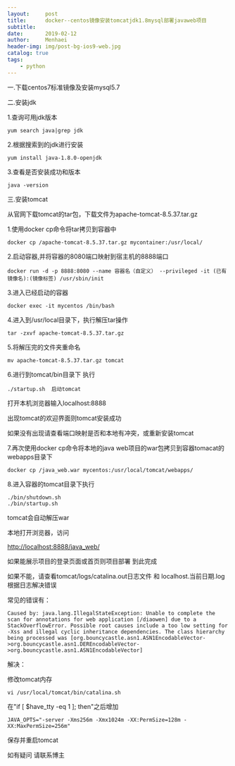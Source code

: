 ```yaml
---
layout:     post
title:      docker--centos镜像安装tomcatjdk1.8mysql部署javaweb项目
subtitle:   
date:       2019-02-12
author:     Menhaei
header-img: img/post-bg-ios9-web.jpg
catalog: true
tags:
    - python
---
```

一.下载centos7标准镜像及安装mysql5.7

二.安装jdk

1.查询可用jdk版本

```
yum search java|grep jdk
```

2.根据搜索到的jdk进行安装

```
yum install java-1.8.0-openjdk
```

3.查看是否安装成功和版本

```
java -version
```

三.安装tomcat

从官网下载tomcat的tar包，下载文件为apache-tomcat-8.5.37.tar.gz

1.使用docker cp命令将tar拷贝到容器中

```
docker cp /apache-tomcat-8.5.37.tar.gz mycontainer:/usr/local/
```

2.启动容器,并将容器的8080端口映射到宿主机的8888端口

```
docker run -d -p 8888:8080 --name 容器名（自定义） --privileged -it (已有镜像名):(镜像标签) /usr/sbin/init
```

3.进入已经启动的容器

```
docker exec -it mycentos /bin/bash
```

4.进入到/usr/local目录下，执行解压tar操作

```
tar -zxvf apache-tomcat-8.5.37.tar.gz
```

5.将解压完的文件夹重命名

```
mv apache-tomcat-8.5.37.tar.gz tomcat
```

6.进行到tomcat/bin目录下 执行

```
./startup.sh  启动tomcat
```

打开本机浏览器输入localhost:8888

出现tomcat的欢迎界面则tomcat安装成功

如果没有出现请查看端口映射是否和本地有冲突，或重新安装tomcat

7.再次使用docker cp命令将本地的java web项目的war包拷贝到容器tomacat的webapps目录下

```
docker cp /java_web.war mycentos:/usr/local/tomcat/webapps/
```

8.进入容器的tomcat目录下执行

```
./bin/shutdown.sh
./bin/startup.sh
```

tomcat会自动解压war

本地打开浏览器，访问

[http://localhost:8888/java_web/](http://localhost:8888/java_web/)

如果能展示项目的登录页面或首页则项目部署 到此完成

如果不能，请查看tomcat/logs/catalina.out日志文件 和 localhost.当前日期.log 根据日志解决错误

常见的错误有：

```
Caused by: java.lang.IllegalStateException: Unable to complete the scan for annotations for web application [/diaowen] due to a StackOverflowError. Possible root causes include a too low setting for -Xss and illegal cyclic inheritance dependencies. The class hierarchy being processed was [org.bouncycastle.asn1.ASN1EncodableVector->org.bouncycastle.asn1.DEREncodableVector->org.bouncycastle.asn1.ASN1EncodableVector]
```

解决：

修改tomcat内存

```
vi /usr/local/tomcat/bin/catalina.sh
```

在"if [ $have_tty -eq 1 ]; then"之后增加 

```
JAVA_OPTS="-server -Xms256m -Xmx1024m -XX:PermSize=128m -XX:MaxPermSize=256m"
```

保存并重启tomcat

如有疑问 请联系博主
